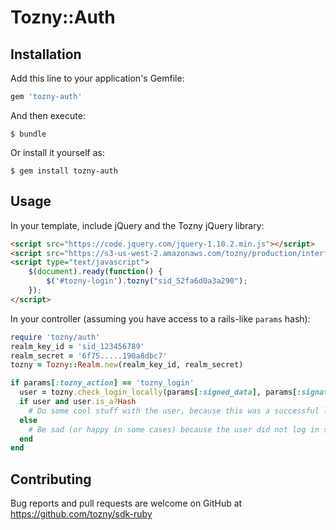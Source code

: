 # Tozny::Auth

## Installation

Add this line to your application's Gemfile:

```ruby
gem 'tozny-auth'
```

And then execute:

    $ bundle

Or install it yourself as:

    $ gem install tozny-auth

## Usage
In your template, include jQuery and the Tozny jQuery library:
```html
<script src="https://code.jquery.com/jquery-1.10.2.min.js"></script>
<script src="https://s3-us-west-2.amazonaws.com/tozny/production/interface/javascript/v2/jquery.tozny.js"></script>
<script type="text/javascript">
    $(document).ready(function() {
        $('#tozny-login').tozny("sid_52fa6d0a3a290");
    });
</script>
```

In your controller (assuming you have access to a rails-like `params` hash):
```ruby
require 'tozny/auth'
realm_key_id = 'sid_123456789'
realm_secret = '6f75.....190a8dbc7'
tozny = Tozny::Realm.new(realm_key_id, realm_secret)

if params[:tozny_action] == 'tozny_login'
  user = tozny.check_login_locally(params[:signed_data], params[:signature])
  if user and user.is_a?Hash
    # Do some cool stuff with the user, because this was a successful login.
  else
    # Be sad (or happy in some cases) because the user did not log in successfully.
  end
end
```

## Contributing

Bug reports and pull requests are welcome on GitHub at https://github.com/tozny/sdk-ruby


